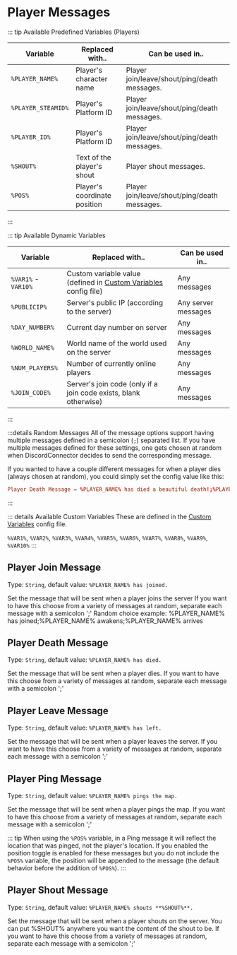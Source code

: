 # Player Messages

::: tip Available Predefined Variables (Players)

| Variable           | Replaced with..              | Can be used in..                             |
| ------------------ | ---------------------------- | -------------------------------------------- |
| `%PLAYER_NAME%`    | Player's character name      | Player join/leave/shout/ping/death messages. |
| `%PLAYER_STEAMID%` | Player's Platform ID         | Player join/leave/shout/ping/death messages. |
| `%PLAYER_ID%`      | Player's Platform ID         | Player join/leave/shout/ping/death messages. |
| `%SHOUT%`          | Text of the player's shout   | Player shout messages.                       |
| `%POS%`            | Player's coordinate position | Player join/leave/shout/ping/death messages. |

:::

::: tip Available Dynamic Variables

| Variable            | Replaced with..                                                                          | Can be used in..    |
| ------------------- | ---------------------------------------------------------------------------------------- | ------------------- |
| `%VAR1%` - `VAR10%` | Custom variable value (defined in [Custom Variables](./variables.custom.md) config file) | Any messages        |
| `%PUBLICIP%`        | Server's public IP (according to the server)                                             | Any server messages |
| `%DAY_NUMBER%`      | Current day number on server                                                             | Any messages        |
| `%WORLD_NAME%`      | World name of the world used on the server                                               | Any messages        |
| `%NUM_PLAYERS%`     | Number of currently online players                                                       | Any messages        |
| `%JOIN_CODE%`       | Server's join code (only if a join code exists, blank otherwise)                         | Any messages        |

:::

:::details Random Messages
All of the message options support having multiple messages defined in a semicolon (`;`) separated list. If you have multiple messages defined for these settings, one gets chosen at random when DiscordConnector decides to send the corresponding message.

If you wanted to have a couple different messages for when a player dies (always chosen at random), you could simply set the config value like this:

```toml
Player Death Message = %PLAYER_NAME% has died a beautiful death!;%PLAYER_NAME% went to their end with honor!;%PLAYER_NAME% died.
```

:::

::: details Available Custom Variables
These are defined in the [Custom Variables](./variables.custom.md) config file.

`%VAR1%`, `%VAR2%`, `%VAR3%`, `%VAR4%`, `%VAR5%`, `%VAR6%`, `%VAR7%`, `%VAR8%`, `%VAR9%`, `%VAR10%`
:::

## Player Join Message

Type: `String`, default value: `%PLAYER_NAME% has joined.`

Set the message that will be sent when a player joins the server If you want to have this choose from a variety of messages at random, separate each message with a semicolon ';' Random choice example: %PLAYER_NAME% has joined;%PLAYER_NAME% awakens;%PLAYER_NAME% arrives

## Player Death Message

Type: `String`, default value: `%PLAYER_NAME% has died.`

Set the message that will be sent when a player dies. If you want to have this choose from a variety of messages at random, separate each message with a semicolon ';'

## Player Leave Message

Type: `String`, default value: `%PLAYER_NAME% has left.`

Set the message that will be sent when a player leaves the server. If you want to have this choose from a variety of messages at random, separate each message with a semicolon ';'

## Player Ping Message

Type: `String`, default value: `%PLAYER_NAME% pings the map.`

Set the message that will be sent when a player pings the map. If you want to have this choose from a variety of messages at random, separate each message with a semicolon ';'

::: tip
When using the `%POS%` variable, in a Ping message it will reflect the location that was pinged, not the player's location. If you enabled the position toggle is enabled for these messages but you do not include the `%POS%` variable, the position will be appended to the message (the default behavior before the addition of `%POS%`).
:::

## Player Shout Message

Type: `String`, default value: `%PLAYER_NAME% shouts **%SHOUT%**.`

Set the message that will be sent when a player shouts on the server. You can put %SHOUT% anywhere you want the content of the shout to be. If you want to have this choose from a variety of messages at random, separate each message with a semicolon ';'
